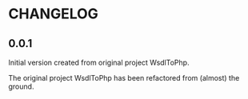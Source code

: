 CHANGELOG
=========

0.0.1
-----
Initial version created from original project WsdlToPhp.

The original project WsdlToPhp has been refactored from (almost) the ground.